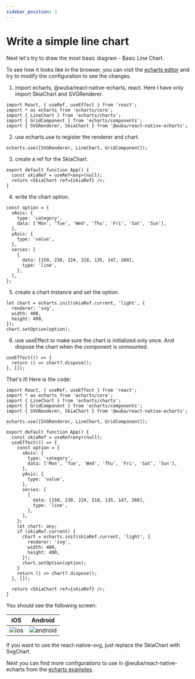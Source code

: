 ```yaml
---
sidebar_position: 3
---
```


# Write a simple line chart

Next let's try to draw the most basic diagram - Basic Line Chart.

To see how it looks like in the browser, you can visit the [echarts editor](https://echarts.apache.org/examples/en/editor.html?c=line-simple) and try to modify the configuration to see the changes.

1. import echarts, @wuba/react-native-echarts, react. Here I have only import SkiaChart and SVGRenderer.

```tsx
import React, { useRef, useEffect } from 'react';
import * as echarts from 'echarts/core';
import { LineChart } from 'echarts/charts';
import { GridComponent } from 'echarts/components';
import { SVGRenderer, SkiaChart } from '@wuba/react-native-echarts';
```

2. use echarts.use to register the renderer and chart.

```tsx
echarts.use([SVGRenderer, LineChart, GridComponent]);
```

3. create a ref for the SkiaChart.

```tsx
export default function App() {
  const skiaRef = useRef<any>(null);
  return <SkiaChart ref={skiaRef} />;
}
```

4. write the chart option.

```tsx
const option = {
  xAxis: {
    type: 'category',
    data: ['Mon', 'Tue', 'Wed', 'Thu', 'Fri', 'Sat', 'Sun'],
  },
  yAxis: {
    type: 'value',
  },
  series: [
    {
      data: [150, 230, 224, 218, 135, 147, 260],
      type: 'line',
    },
  ],
};
```

5. create a chart instance and set the option.

```tsx
let chart = echarts.init(skiaRef.current, 'light', {
  renderer: 'svg',
  width: 400,
  height: 400,
});
chart.setOption(option);
```

6. use useEffect to make sure the chart is initialized only once. And dispose the chart when the component is unmounted.

```tsx
useEffect(() => {
  return () => chart?.dispose();
}, []);
```

That's it! Here is the code:
```tsx
import React, { useRef, useEffect } from 'react';
import * as echarts from 'echarts/core';
import { LineChart } from 'echarts/charts';
import { GridComponent } from 'echarts/components';
import { SVGRenderer, SkiaChart } from '@wuba/react-native-echarts';

echarts.use([SVGRenderer, LineChart, GridComponent]);

export default function App() {
  const skiaRef = useRef<any>(null);
  useEffect(() => {
    const option = {
      xAxis: {
        type: 'category',
        data: ['Mon', 'Tue', 'Wed', 'Thu', 'Fri', 'Sat', 'Sun'],
      },
      yAxis: {
        type: 'value',
      },
      series: [
        {
          data: [150, 230, 224, 218, 135, 147, 260],
          type: 'line',
        },
      ],
    };
    let chart: any;
    if (skiaRef.current) {
      chart = echarts.init(skiaRef.current, 'light', {
        renderer: 'svg',
        width: 400,
        height: 400,
      });
      chart.setOption(option);
    }
    return () => chart?.dispose();
  }, []);

  return <SkiaChart ref={skiaRef} />;
}
```
You should see the following screen:

| iOS | Android |
| --- | --- |
| ![ios](./ios-line.png) | ![android](./android-line.jpg) |

If you want to use the react-native-svg, just replace the SkiaChart with SvgChart.

Next you can find more configurations to use in @wuba/react-native-echarts from the [echarts examples](https://echarts.apache.org/examples/en/index.html).
